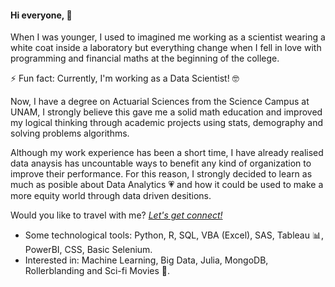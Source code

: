 #### Hi everyone,  👋

When I was younger, I used to imagined me working as a scientist wearing a white coat inside a laboratory but everything change when I fell in love with programming and financial maths at the beginning of the college.

⚡ Fun fact: Currently, I'm working as a Data Scientist! 🤓

Now, I have a degree on Actuarial Sciences from the Science Campus at UNAM, I strongly believe this gave me a solid math education and improved my logical thinking through academic projects using stats, demography and solving problems algorithms.

Although my work experience has been a short time, I have already realised data anaysis has uncountable ways to benefit any kind of organization to improve their performance. For this reason, I strongly decided to learn as much as posible about Data Analytics 💗  and how it could be used to make a more equity world through data driven desitions.

Would you like to travel with me? *[Let's get connect!](linkedin.com/in/nayely-saldivar/)*

- Some technological tools: Python, R, SQL, VBA (Excel), SAS, Tableau 📊, PowerBI, CSS, Basic Selenium.
- Interested in: Machine Learning, Big Data, Julia, MongoDB, Rollerblanding and Sci-fi Movies 🍿.

<!--
**NayelySaldivar/NayelySaldivar** is a ✨ _special_ ✨ repository because its `README.md` (this file) appears on your GitHub profile.

Here are some ideas to get you started:

- 🔭 I’m currently working on ...
- 🌱 I’m currently learning ...
- 👯 I’m looking to collaborate on ...
- 🤔 I’m looking for help with ...
- 💬 Ask me about ...
- 📫 How to reach me: ...
- 😄 Pronouns: ...
- ⚡ Fun fact: ...
-->
